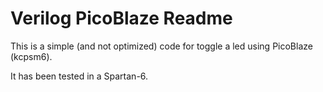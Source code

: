 # Verilog PicoBlaze Readme
This is a simple (and not optimized) code for toggle a led using PicoBlaze (kcpsm6).

It has been tested in a Spartan-6.